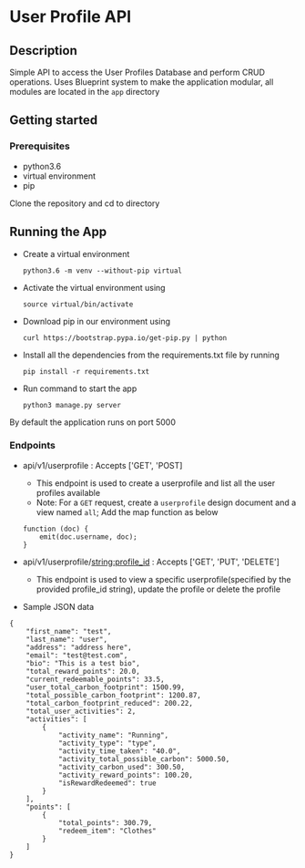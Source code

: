 # User Profile API

## Description
Simple API to access the User Profiles Database and perform CRUD operations.
Uses Blueprint system to make the application modular, all modules are located in the `app` directory

## Getting started
### Prerequisites
* python3.6
* virtual environment
* pip

Clone the repository and cd to directory

## Running the App
* Create a virtual environment

    ```python3.6 -m venv --without-pip virtual```

* Activate the virtual environment using 

    ```source virtual/bin/activate```

* Download pip in our environment using 

    ```curl https://bootstrap.pypa.io/get-pip.py | python```

* Install all the dependencies from the requirements.txt file by running 

    ```pip install -r requirements.txt```

* Run command to start the app

    ```python3 manage.py server```

By default the application runs on port 5000

### Endpoints

- api/v1/userprofile    : Accepts ['GET', 'POST]
    * This endpoint is used to create a userprofile and list all the user profiles available
    * Note: For a `GET` request, create a `userprofile` design document and a view named `all`; Add the map function as below
    ```
    function (doc) {
        emit(doc.username, doc);
    }
    ```

- api/v1/userprofile/<string:profile_id>    : Accepts  ['GET', 'PUT', 'DELETE']
    * This endpoint is used to view a specific userprofile(specified by the provided profile_id string), update the profile or delete the profile


- Sample JSON data
```
{
    "first_name": "test",
    "last_name": "user",
    "address": "address here",
    "email": "test@test.com",
    "bio": "This is a test bio",
    "total_reward_points": 20.0,
    "current_redeemable_points": 33.5,
    "user_total_carbon_footprint": 1500.99,
    "total_possible_carbon_footprint": 1200.87,
    "total_carbon_footprint_reduced": 200.22,
    "total_user_activities": 2,
    "activities": [
        {
            "activity_name": "Running",
            "activity_type": "type",
            "activity_time_taken": "40.0",
            "activity_total_possible_carbon": 5000.50,
            "activity_carbon_used": 300.50,
            "activity_reward_points": 100.20,
            "isRewardRedeemed": true
        }
    ],
    "points": [
        {
            "total_points": 300.79,
            "redeem_item": "Clothes"        
        }
    ]
}

```
